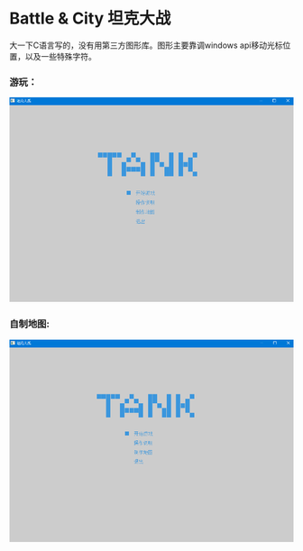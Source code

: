 # Battle & City 坦克大战

大一下C语言写的，没有用第三方图形库。图形主要靠调windows api移动光标位置，以及一些特殊字符。

### 游玩：
![bnc01](https://raw.githubusercontent.com/HugHoo/Miscellaneous/master/Images/BattleAndCity/bnc01.gif)


### 自制地图:
![bnc01](https://raw.githubusercontent.com/HugHoo/Miscellaneous/master/Images/BattleAndCity/bnc02.gif)
